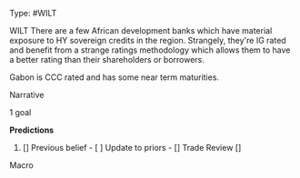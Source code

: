 Type: #WILT 

WILT
There are a few African development banks which have material exposure to HY sovereign credits in the region. Strangely, they're IG rated and benefit from a strange ratings methodology which allows them to have a better rating than their shareholders or borrowers. 

Gabon is CCC rated and has some near term maturities. 

Narrative

1 goal


**Predictions**

1) []
Previous belief - 
[ ]
Update to priors - 
[]
Trade Review
[]





Macro
